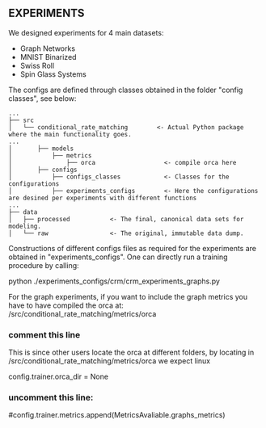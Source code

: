 ## __EXPERIMENTS__

We designed experiments for 4 main datasets:

+ Graph Networks
+ MNIST Binarized
+ Swiss Roll
+ Spin Glass Systems

The configs are defined through classes obtained in the folder "config classes", see below: 

```
...
├── src
│   └── conditional_rate_matching        <- Actual Python package where the main functionality goes.
...
│       ├── models
│           ├── metrics
│               ├── orca                   <- compile orca here 
│       ├── configs
│           ├── configs_classes            <- Classes for the configurations
│           ├── experiments_configs        <- Here the configurations are desined per experiments with different functions
...
├── data
│   ├── processed           <- The final, canonical data sets for modeling.
│   └── raw                 <- The original, immutable data dump.
```

Constructions of different configs files as required for the experiments are obtained in 
"experiments_configs". One can directly run a training procedure by calling:

python ./experiments_configs/crm/crm_experiments_graphs.py

For the graph experiments, if you want to include the graph metrics you have to have compiled the orca at:
/src/conditional_rate_matching/metrics/orca

### comment this line
This is since other users locate the orca at different folders, by locating in /src/conditional_rate_matching/metrics/orca we expect linux

config.trainer.orca_dir = None

### uncomment this line:
#config.trainer.metrics.append(MetricsAvaliable.graphs_metrics)



